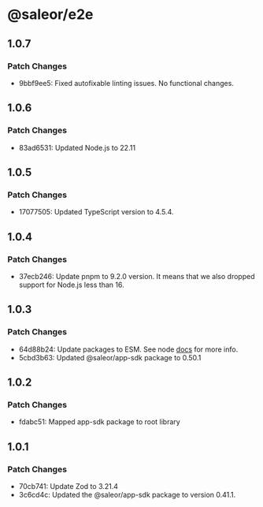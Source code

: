 # @saleor/e2e

## 1.0.7

### Patch Changes

- 9bbf9ee5: Fixed autofixable linting issues. No functional changes.

## 1.0.6

### Patch Changes

- 83ad6531: Updated Node.js to 22.11

## 1.0.5

### Patch Changes

- 17077505: Updated TypeScript version to 4.5.4.

## 1.0.4

### Patch Changes

- 37ecb246: Update pnpm to 9.2.0 version. It means that we also dropped support for Node.js less than 16.

## 1.0.3

### Patch Changes

- 64d88b24: Update packages to ESM. See node [docs](https://nodejs.org/api/esm.html) for more info.
- 5cbd3b63: Updated @saleor/app-sdk package to 0.50.1

## 1.0.2

### Patch Changes

- fdabc51: Mapped app-sdk package to root library

## 1.0.1

### Patch Changes

- 70cb741: Update Zod to 3.21.4
- 3c6cd4c: Updated the @saleor/app-sdk package to version 0.41.1.
